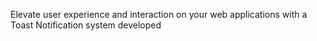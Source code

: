 Elevate user experience and interaction on your web applications with a Toast Notification system developed

